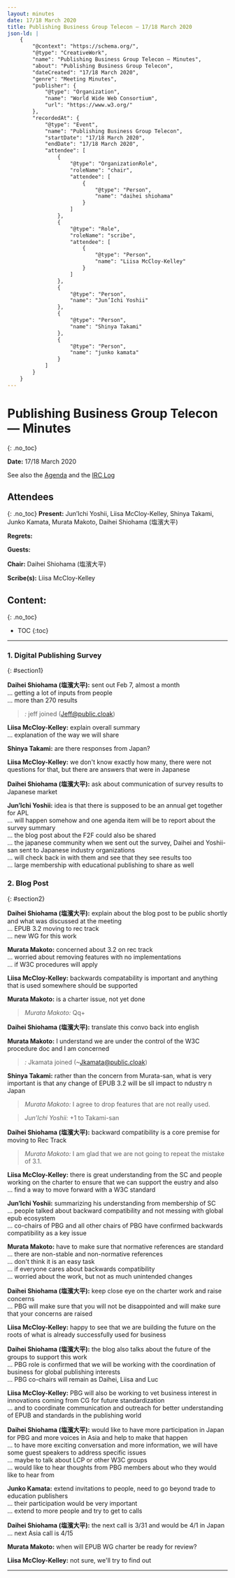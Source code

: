 ```yaml
---
layout: minutes
date: 17/18 March 2020
title: Publishing Business Group Telecon — 17/18 March 2020
json-ld: |
    {
        "@context": "https://schema.org/",
        "@type": "CreativeWork",
        "name": "Publishing Business Group Telecon — Minutes",
        "about": "Publishing Business Group Telecon",
        "dateCreated": "17/18 March 2020",
        "genre": "Meeting Minutes",
        "publisher": {
            "@type": "Organization",
            "name": "World Wide Web Consortium",
            "url": "https://www.w3.org/"
        },
        "recordedAt": {
            "@type": "Event",
            "name": "Publishing Business Group Telecon",
            "startDate": "17/18 March 2020",
            "endDate": "17/18 March 2020",
            "attendee": [
                {
                    "@type": "OrganizationRole",
                    "roleName": "chair",
                    "attendee": [
                        {
                            "@type": "Person",
                            "name": "daihei shiohama"
                        }
                    ]
                },
                {
                    "@type": "Role",
                    "roleName": "scribe",
                    "attendee": [
                        {
                            "@type": "Person",
                            "name": "Liisa McCloy-Kelley"
                        }
                    ]
                },
                {
                    "@type": "Person",
                    "name": "Jun’Ichi Yoshii"
                },
                {
                    "@type": "Person",
                    "name": "Shinya Takami"
                },
                {
                    "@type": "Person",
                    "name": "junko kamata"
                }
            ]
        }
    }
---
```


# Publishing Business Group Telecon — Minutes
{: .no_toc}



**Date:** 17/18 March 2020

See also the [Agenda]() and the [IRC Log](https://www.w3.org/2020/03/19-pbg-irc.txt)

## Attendees
{: .no_toc}
**Present:** Jun’Ichi Yoshii, Liisa McCloy-Kelley, Shinya Takami, Junko Kamata, Murata Makoto, Daihei Shiohama (塩濱大平)

**Regrets:** 

**Guests:** 

**Chair:** Daihei Shiohama (塩濱大平)

**Scribe(s):** Liisa McCloy-Kelley

## Content:
{: .no_toc}

* TOC
{:toc}
---


### 1. Digital Publishing Survey
{: #section1}

**Daihei Shiohama (塩濱大平):** sent out Feb 7, almost a month  
… getting a lot of inputs from people  
… more than 270 results  

> *:* jeff joined (Jeff@public.cloak)

**Liisa McCloy-Kelley:** explain overall summary  
… explanation of the way we will share  

**Shinya Takami:** are there responses from Japan?  

**Liisa McCloy-Kelley:** we don't know exactly how many, there were not questions for that, but there are answers that were in Japanese  

**Daihei Shiohama (塩濱大平):** ask about communication of survey results to Japanese market  


**Jun’Ichi Yoshii:** idea is that there is supposed to be an annual get together for APL  
… will happen somehow and one agenda item will be to report about the survey summary  
… the blog post about the F2F could also be shared  
… the japanese community when we sent out the survey, Daihei and Yoshii-san sent to Japanese industry organizations  
… will check back in with them and see that they see results too  
… large membership with educational publishing to share as well  

### 2. Blog Post
{: #section2}


**Daihei Shiohama (塩濱大平):** explain about the blog post to be public shortly and what was discussed at the meeting  
… EPUB 3.2 moving to rec track  
… new WG for this work  

**Murata Makoto:** concerned about 3.2 on rec track  
… worried about removing features with no implementations  
… if W3C procedures will apply  

**Liisa McCloy-Kelley:** backwards compatability is important and anything that is used somewhere should be supported  

**Murata Makoto:** is a charter issue, not yet done  

> *Murata Makoto:* Qq+

**Daihei Shiohama (塩濱大平):** translate this convo back into english  

**Murata Makoto:** I understand we are under the control of the W3C procedure doc and I am concerned  

> *:* Jkamata joined (~Jkamata@public.cloak)

**Shinya Takami:** rather than the concern from Murata-san, what is very important is that any change of EPUB 3.2 will be sll impact to ndustry n Japan  

> *Murata Makoto:* I agree to drop features that are not really used.

> *Jun’Ichi Yoshii:* +1 to Takami-san

**Daihei Shiohama (塩濱大平):** backward compatibility is a core premise for moving to Rec Track  

> *Murata Makoto:* I am glad that we are not going to repeat the mistake of 3.1.

**Liisa McCloy-Kelley:** there is great understanding from the SC and people working on the charter to ensure that we can support the eustry and also  
… find a way to move forward with a W3C standard  

**Jun’Ichi Yoshii:** summarizing his understanding from membership of SC  
… people talked about backward compatibility and not messing with global epub ecosystem  
… co-chairs of PBG and all other chairs of PBG have confirmed backwards compatibility as a key issue  

**Murata Makoto:** have to make sure that normative references are standard  
… there are non-stable and non-normative references  
… don't think it is an easy task  
… if everyone cares about backwards compatibility  
… worried about the work, but not as much unintended changes  

**Daihei Shiohama (塩濱大平):** keep close eye on the charter work and raise concerns  
… PBG will make sure that you will not be disappointed and will make sure that your concerns are raised  

**Liisa McCloy-Kelley:** happy to see that we are building the future on the roots of what is already successfully used for business  

**Daihei Shiohama (塩濱大平):** the blog also talks about the future of the groups to support this work  
… PBG role is confirmed that we will be working with the coordination of business for global publishing interests  
… PBG co-chairs will remain as Daihei, Liisa and Luc  

**Liisa McCloy-Kelley:** PBG will also be working to vet business interest in innovations coming from CG for future standardization  
… and to coordinate communication and outreach for better understanding of EPUB and standards in the publishing world  

**Daihei Shiohama (塩濱大平):** would like to have more participation in Japan for PBG and more voices in Asia and help to make that happen  
… to have more exciting conversation and more information, we will have some guest speakers to address specific issues  
… maybe to talk about LCP or other W3C groups  
… would like to hear thoughts from PBG members about who they would like to hear from  

**Junko Kamata:** extend invitations to people, need to go beyond trade to education publishers  
… their participation would be very important  
… extend to more people and try to get to calls  

**Daihei Shiohama (塩濱大平):** the next call is 3/31 and would be 4/1 in Japan  
… next Asia call is 4/15  

**Murata Makoto:** when will EPUB WG charter be ready for review?  

**Liisa McCloy-Kelley:** not sure, we'll try to find out  

---

